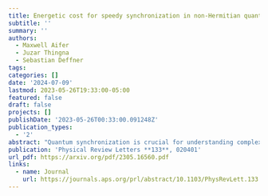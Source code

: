 ```yaml
---
title: Energetic cost for speedy synchronization in non-Hermitian quantum dynamics
subtitle: ''
summary: ''
authors:
  - Maxwell Aifer
  - Juzar Thingna
  - Sebastian Deffner
tags:
categories: []
date: '2024-07-09'
lastmod: 2023-05-26T19:33:00-05:00
featured: false
draft: false
projects: []
publishDate: '2023-05-26T00:33:00.091248Z'
publication_types:
  - '2'
abstract: "Quantum synchronization is crucial for understanding complex dynamics and holds potential applications in quantum computing and communication. Therefore, assessing the thermodynamic resources required for finite-time synchronization in continuous-variable systems is a critical challenge. In the present work, we find these resources to be extensive for large systems. We also bound the speed of quantum and classical synchronization in coupled damped oscillators with non-Hermitian anti-PT-symmetric interactions, and show that the speed of synchronization is limited by the interaction strength relative to the damping. Compared to the classical limit, we find that quantum synchronization is slowed by the non-commutativity of the Hermitian and anti-Hermitian terms. Our general results could be tested experimentally and we suggest an implementation in photonic systems."
publication: 'Physical Review Letters **133**, 020401'
url_pdf: https://arxiv.org/pdf/2305.16560.pdf
links:
  - name: Journal
    url: https://journals.aps.org/prl/abstract/10.1103/PhysRevLett.133.020401
---
```

